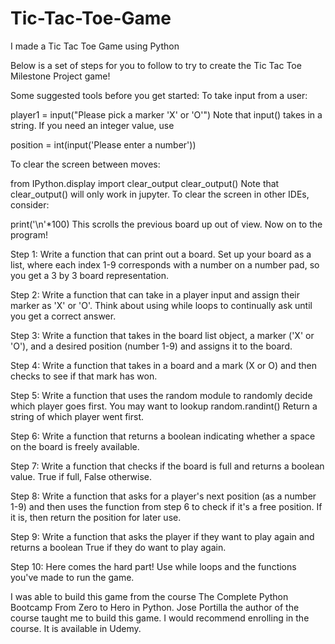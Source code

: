 # Tic-Tac-Toe-Game
I made a Tic Tac Toe Game using Python 

Below is a set of steps for you to follow to try to create the Tic Tac Toe Milestone Project game!

Some suggested tools before you get started:
To take input from a user:

player1 = input("Please pick a marker 'X' or 'O'")
Note that input() takes in a string. If you need an integer value, use

position = int(input('Please enter a number'))

To clear the screen between moves:

from IPython.display import clear_output
clear_output()
Note that clear_output() will only work in jupyter. To clear the screen in other IDEs, consider:

print('\n'*100)
This scrolls the previous board up out of view. Now on to the program!

Step 1: Write a function that can print out a board. Set up your board as a list, where each index 1-9 corresponds with a number on a number pad, so you get a 3 by 3 board representation.

Step 2: Write a function that can take in a player input and assign their marker as 'X' or 'O'. Think about using while loops to continually ask until you get a correct answer.

Step 3: Write a function that takes in the board list object, a marker ('X' or 'O'), and a desired position (number 1-9) and assigns it to the board.

Step 4: Write a function that takes in a board and a mark (X or O) and then checks to see if that mark has won.

Step 5: Write a function that uses the random module to randomly decide which player goes first. You may want to lookup random.randint() Return a string of which player went first.

Step 6: Write a function that returns a boolean indicating whether a space on the board is freely available.

Step 7: Write a function that checks if the board is full and returns a boolean value. True if full, False otherwise.

Step 8: Write a function that asks for a player's next position (as a number 1-9) and then uses the function from step 6 to check if it's a free position. If it is, then return the position for later use.

Step 9: Write a function that asks the player if they want to play again and returns a boolean True if they do want to play again.

Step 10: Here comes the hard part! Use while loops and the functions you've made to run the game.


I was able to build this game from the course The Complete Python Bootcamp From Zero to Hero in Python.
Jose Portilla the author of the course taught me to build this game.
I would recommend enrolling in the course.
It is available in Udemy.

